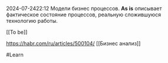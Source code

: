  2024-07-2422:12
Модели бизнес процессов.
**As is** описывает фактическое состояние процессов, реальную сложившуюся технологию работы.

[[To be]]

https://habr.com/ru/articles/500104/
[[Бизнес анализ]]

#Learn